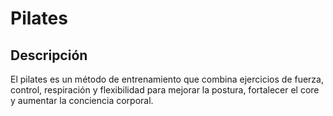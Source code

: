 # Pilates

## Descripción
El pilates es un método de entrenamiento que combina ejercicios de fuerza, control, respiración y flexibilidad para mejorar la postura, fortalecer el core y aumentar la conciencia corporal.